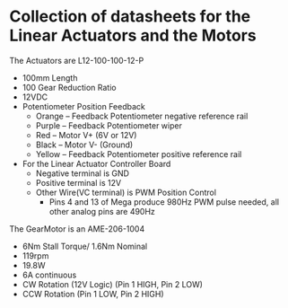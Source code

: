 # Collection of datasheets for the Linear Actuators and the Motors

The Actuators are L12-100-100-12-P
* 100mm Length
* 100 Gear Reduction Ratio
* 12VDC
* Potentiometer Position Feedback
  * Orange – Feedback Potentiometer negative reference rail
  * Purple – Feedback Potentiometer wiper
  * Red – Motor V+ (6V or 12V)
  * Black – Motor V- (Ground)
  * Yellow – Feedback Potentiometer positive reference rail
* For the Linear Actuator Controller Board
  * Negative terminal is GND
  * Positive terminal is 12V
  * Other Wire(VC terminal) is PWM Position Control
    * Pins 4 and 13 of Mega produce 980Hz PWM pulse needed, all other analog pins are 490Hz

The GearMotor is an AME-206-1004
* 6Nm Stall Torque/ 1.6Nm Nominal
* 119rpm
* 19.8W
* 6A continuous
* CW Rotation (12V Logic) (Pin 1 HIGH, Pin 2 LOW)
* CCW Rotation (Pin 1 LOW, Pin 2 HIGH)
